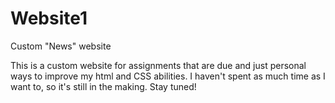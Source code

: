 # Website1
Custom "News" website

This is a custom website for assignments that are due and just personal ways to improve my html and CSS abilities.
I haven't spent as much time as I want to, so it's still in the making. Stay tuned!
